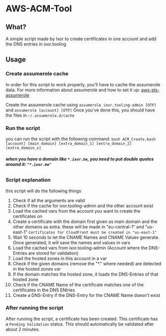 # AWS-ACM-Tool
## What?
A simple script made by Ixor to create certificates in one account and add the DNS entries in ixor.tooling
## Usage
### Create assumerole cache
In order for this script to work properly, you'll have to cache the assumerole data.
For more information about assumerole and how to set it up: [aws-sts-assumerole](https://github.com/rik2803/aws-sts-assumerole)

Create the assumerole cache using `assumerole ixor.tooling-admin [OTP]` and `assumerole [account] [OTP]`
Once you've done this, you should have the files in `~/.assumerole.d/cache`
### Run the script
you can run the script with the following command: `bash ACM_Create.bash [account] [main domain] [extra_domain_1] [extra_domain_2] [extra_domain_x]`
###### **when you have a domain like `*.ixor.be`, you need to put double quotes around it: `"*.ixor.be"`**

### Script explanation
this script will do the following things
1. Check if all the arguments are valid
2. Check if the cache for ixor.tooling-admin and the other account exist
3. Load the cached vars from the account you want to create the certificates on
4. Create a certificate with the domain first given as main domain and the other domains as extra. these will be made in "eu-central-1" and "us-east-1"
`Certificates for CloudFront must be created in "us-east-1"`
5. Wait 10 seconds to let the CNAME Names and CNAME Values generate. Once generated, it will save the names and values in vars
6. Load the cached vars from ixor.tooling-admin (Account where the DNS-Entries are stored for validation)
7. Load the hosted zones in this account in a var
8. Check if the given domains (remove the "*." where needed) are detected in the hosted zones var
9. If the domain matches the hosted zone, it loads the DNS-Entries of that hosted zone
10. Check if the CNAME Name of the certificate matches one of the certificates in the DNS ENtries
11. Create a DNS-Entry if the DNS-Entry for the CNAME Name doesn't exist

### After running the script
After running the script, a certificate has been created. This certificate has a `Pending Validation` status.
This should automatically be validated after about 2 minutes.
